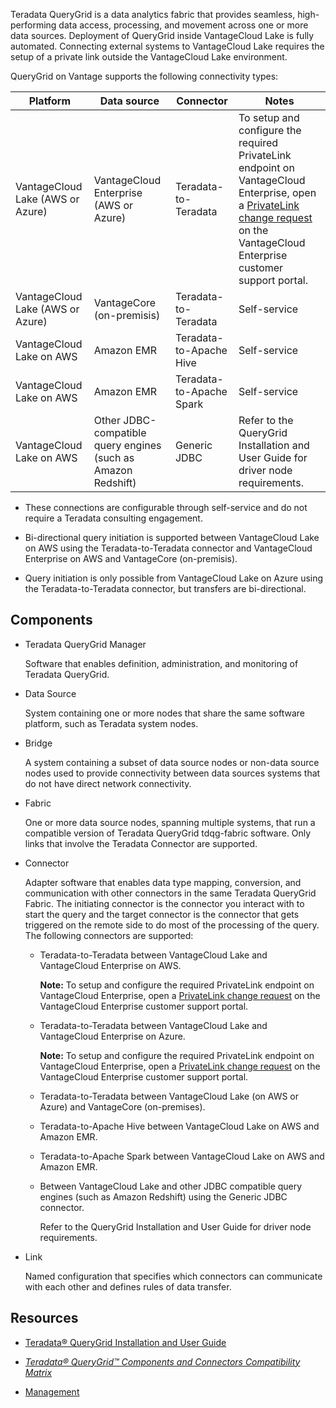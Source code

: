 
Teradata QueryGrid is a data analytics fabric that provides seamless, high-performing data access, processing, and movement across one or more data sources. Deployment of QueryGrid inside VantageCloud Lake is fully automated. Connecting external systems to VantageCloud Lake requires the setup of a private link outside the VantageCloud Lake environment.

QueryGrid on Vantage supports the following connectivity types:

|Platform|Data source|Connector|Notes|
|--------|-----------|---------|-----|
|VantageCloud Lake (AWS or Azure)|VantageCloud Enterprise (AWS or Azure)|Teradata-to-Teradata|To setup and configure the required PrivateLink endpoint on VantageCloud Enterprise, open a [PrivateLink change request](yml1671157089031.md) on the VantageCloud Enterprise customer support portal.|
|VantageCloud Lake (AWS or Azure)|VantageCore (on-premisis)|Teradata-to-Teradata|Self-service|
|VantageCloud Lake on AWS|Amazon EMR|Teradata-to-Apache Hive|Self-service|
|VantageCloud Lake on AWS|Amazon EMR|Teradata-to-Apache Spark|Self-service|
|VantageCloud Lake on AWS|Other JDBC-compatible query engines (such as Amazon Redshift)|Generic JDBC|Refer to the QueryGrid Installation and User Guide for driver node requirements.|


-   These connections are configurable through self-service and do not require a Teradata consulting engagement.

-   Bi-directional query initiation is supported between VantageCloud Lake on AWS using the Teradata-to-Teradata connector and VantageCloud Enterprise on AWS and VantageCore (on-premisis).

-   Query initiation is only possible from VantageCloud Lake on Azure using the Teradata-to-Teradata connector, but transfers are bi-directional.


## Components


-   Teradata QueryGrid Manager

    Software that enables definition, administration, and monitoring of Teradata QueryGrid.

-   Data Source

    System containing one or more nodes that share the same software platform, such as Teradata system nodes.

-   Bridge

    A system containing a subset of data source nodes or non-data source nodes used to provide connectivity between data sources systems that do not have direct network connectivity.

-   Fabric

    One or more data source nodes, spanning multiple systems, that run a compatible version of Teradata QueryGrid tdqg-fabric software. Only links that involve the Teradata Connector are supported.

-   Connector

    Adapter software that enables data type mapping, conversion, and communication with other connectors in the same Teradata QueryGrid Fabric. The initiating connector is the connector you interact with to start the query and the target connector is the connector that gets triggered on the remote side to do most of the processing of the query. The following connectors are supported:

    -   Teradata-to-Teradata between VantageCloud Lake and VantageCloud Enterprise on AWS.

        **Note:** To setup and configure the required PrivateLink endpoint on VantageCloud Enterprise, open a [PrivateLink change request](yml1671157089031.md) on the VantageCloud Enterprise customer support portal.

    -   Teradata-to-Teradata between VantageCloud Lake and VantageCloud Enterprise on Azure.

        **Note:** To setup and configure the required PrivateLink endpoint on VantageCloud Enterprise, open a [PrivateLink change request](yml1671157089031.md) on the VantageCloud Enterprise customer support portal.

    -   Teradata-to-Teradata between VantageCloud Lake (on AWS or Azure) and VantageCore (on-premises).

    -   Teradata-to-Apache Hive between VantageCloud Lake on AWS and Amazon EMR.

    -   Teradata-to-Apache Spark between VantageCloud Lake on AWS and Amazon EMR.

    -   Between VantageCloud Lake and other JDBC compatible query engines (such as Amazon Redshift) using the Generic JDBC connector.

        Refer to the QueryGrid Installation and User Guide for driver node requirements.

-   Link

    Named configuration that specifies which connectors can communicate with each other and defines rules of data transfer.


## Resources


-   [Teradata® QueryGrid Installation and User Guide](https://docs.teradata.com/search/documents?query=Teradata+QueryGrid+Installation+and+User+Guide&sort=last_update&virtual-field=title_only&content-lang=)

-   [*Teradata® QueryGrid™ Components and Connectors Compatibility Matrix*](https://docs.teradata.com/access/sources/dita/map?dita:mapPath=wue1554808920847.ditamap)

-   [Management](lzm1640282103875.md)


